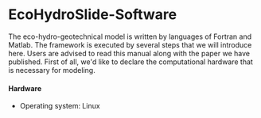 # EcoHydroSlide-Software
The eco-hydro-geotechnical model is written by languages of Fortran and Matlab. The framework is executed by several steps that we will introduce here. Users are advised to read this manual along with the paper we have published. First of all, we'd like to declare the computational hardware that is necessary for modeling.

#### Hardware

- Operating system: Linux

  

